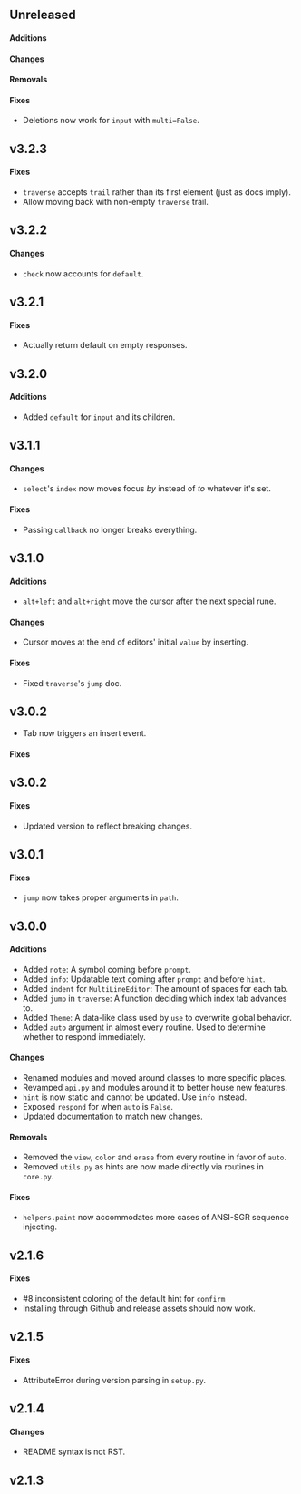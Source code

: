 ## Unreleased

#### Additions

#### Changes

#### Removals

#### Fixes

- Deletions now work for `input` with `multi=False`. 

## v3.2.3

#### Fixes

- `traverse` accepts `trail` rather than its first element (just as docs imply).
- Allow moving back with non-empty `traverse` trail.

## v3.2.2

#### Changes

- `check` now accounts for `default`.

## v3.2.1

#### Fixes

- Actually return default on empty responses.

## v3.2.0

#### Additions

- Added `default` for `input` and its children.

## v3.1.1

#### Changes

- `select`\'s `index` now moves focus *by* instead of *to* whatever it's set.

#### Fixes

- Passing `callback` no longer breaks everything.

## v3.1.0

#### Additions

- `alt+left` and `alt+right` move the cursor after the next special rune.

#### Changes

- Cursor moves at the end of editors' initial `value` by inserting.

#### Fixes

- Fixed `traverse`\'s `jump` doc.

## v3.0.2

- Tab now triggers an insert event.

#### Fixes

## v3.0.2

#### Fixes

- Updated version to reflect breaking changes.

## v3.0.1

#### Fixes

- `jump` now takes proper arguments in `path`.

## v3.0.0

#### Additions

- Added `note`: A symbol coming before `prompt`.
- Added `info`: Updatable text coming after `prompt` and before `hint`.
- Added `indent` for `MultiLineEditor`: The amount of spaces for each tab.
- Added `jump` in `traverse`: A function deciding which index tab advances to.
- Added `Theme`: A data-like class used by `use` to overwrite global behavior.
- Added `auto` argument in almost every routine. Used to determine whether to respond immediately.

#### Changes

- Renamed modules and moved around classes to more specific places.
- Revamped `api.py` and modules around it to better house new features.
- `hint` is now static and cannot be updated. Use `info` instead.
- Exposed `respond` for when `auto` is `False`.
- Updated documentation to match new changes.

#### Removals

- Removed the `view`, `color` and `erase` from every routine in favor of `auto`.
- Removed `utils.py` as hints are now made directly via routines in `core.py`.

#### Fixes

- `helpers.paint` now accommodates more cases of ANSI-SGR sequence injecting.

## v2.1.6

#### Fixes

- \#8 inconsistent coloring of the default hint for `confirm`
- Installing through Github and release assets should now work.

## v2.1.5

#### Fixes

- AttributeError during version parsing in `setup.py`.

## v2.1.4

#### Changes

- README syntax is not RST.

## v2.1.3

